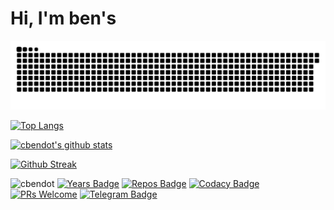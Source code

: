<h1>Hi, I'm ben's</h1>

![snake gif](https://github.com/iamLiquidX/iamLiquidX/raw/output/github-contribution-grid-snake.svg)

[![Top Langs](https://github-readme-stats.vercel.app/api/top-langs/?username=cbendot&layout=compact&theme=default)](https://github.com/cbendot/cbendot)

[![cbendot's github stats](https://github-readme-stats.vercel.app/api?username=cbendot)](https://github.com/cbendot)

[![Github Streak](https://github-readme-streak-stats.herokuapp.com/?user=cbendot&show_icons=true&count_private=true&hide_border=false&layout=compact&theme=default)](https://github.com/cbendot)

<img src="https://komarev.com/ghpvc/?username=cbendot&style=flat-square" alt="cbendot" /> [![Years Badge](https://badges.pufler.dev/years/cbendot)](https://badges.pufler.dev?color=0088ff) [![Repos Badge](https://badges.pufler.dev/repos/cbendot)](https://badges.pufler.dev?color=0088ff) [![Codacy Badge](https://app.codacy.com/project/badge/Grade/aa2616fbfea54ac4a8cf5fdc8978b0eb)](https://www.codacy.com/gh/cbendot/cbendot/dashboard?utm_source=github.com&amp;utm_medium=referral&amp;utm_content=cbendot/cbendot&amp;utm_campaign=Badge_Grade&color=0088ff) [![PRs Welcome](https://img.shields.io/badge/PRs-welcome-brightgreen.svg?style=flat-square&color=0088ff)](http://makeapullrequest.com) [![Telegram Badge](https://img.shields.io/badge/-Telegram-blue?style=flat-square&logo=telegram&logoColor=blue)](https://t.me/ben863)
